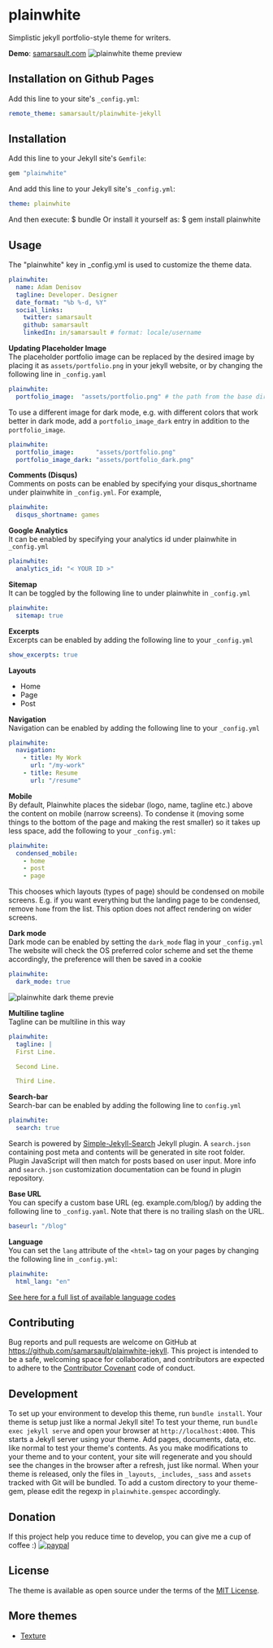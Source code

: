 # plainwhite  
Simplistic jekyll portfolio-style theme for writers.

**Demo**: [samarsault.com](https://samarsault.com)
![plainwhite theme preview](/screenshot.png)

## Installation on Github Pages  
Add this line to your site's `_config.yml`:
```yaml
remote_theme: samarsault/plainwhite-jekyll
```

## Installation  
Add this line to your Jekyll site's `Gemfile`:
```ruby
gem "plainwhite"
```
And add this line to your Jekyll site's `_config.yml`:
```yaml
theme: plainwhite
```
And then execute:
    $ bundle
Or install it yourself as:
    $ gem install plainwhite

## Usage  
The "plainwhite" key in \_config.yml is used to customize the theme data.
```yaml
plainwhite:
  name: Adam Denisov
  tagline: Developer. Designer
  date_format: "%b %-d, %Y"
  social_links:
    twitter: samarsault
    github: samarsault
    linkedIn: in/samarsault # format: locale/username
```

**Updating Placeholder Image**  
The placeholder portfolio image can be replaced by the desired image by placing it as `assets/portfolio.png` in your jekyll website, or by changing the following line in `_config.yaml`
```yaml
plainwhite:
  portfolio_image:  "assets/portfolio.png" # the path from the base directory of the site to the image to display (no / at the start)
```
To use a different image for dark mode, e.g. with different colors that work better in dark mode, add a `portfolio_image_dark` entry in addition to the `portfolio_image`.
```yaml
plainwhite:
  portfolio_image:      "assets/portfolio.png"
  portfolio_image_dark: "assets/portfolio_dark.png"
```

**Comments (Disqus)**  
Comments on posts can be enabled by specifying your disqus_shortname under plainwhite in `_config.yml`. For example,
```yaml
plainwhite:
  disqus_shortname: games
```

**Google Analytics**  
It can be enabled by specifying your analytics id under plainwhite in `_config.yml`
```yaml
plainwhite:
  analytics_id: "< YOUR ID >"
```

**Sitemap**  
It can be toggled by the following line to under plainwhite in `_config.yml`
```yaml
plainwhite:
  sitemap: true
```

**Excerpts**  
Excerpts can be enabled by adding the following line to your `_config.yml`
```yaml
show_excerpts: true
```

**Layouts**  
- Home
- Page
- Post

**Navigation**  
Navigation can be enabled by adding the following line to your `_config.yml`
```yaml
plainwhite:
  navigation:
    - title: My Work
      url: "/my-work"
    - title: Resume
      url: "/resume"
```

**Mobile**  
By default, Plainwhite places the sidebar (logo, name, tagline etc.) above the content on mobile (narrow screens).
To condense it (moving some things to the bottom of the page and making the rest smaller) so it takes up less space, add the following to your `_config.yml`:
```yaml
plainwhite:
  condensed_mobile:
    - home
    - post
    - page
```
This chooses which layouts (types of page) should be condensed on mobile screens. E.g. if you want everything but the landing page to be condensed, remove `home` from the list. This option does not affect rendering on wider screens.

**Dark mode**  
Dark mode can be enabled by setting the `dark_mode` flag in your `_config.yml`
The website will check the OS preferred color scheme and set the theme accordingly, the preference will then be saved in a cookie
```yaml
plainwhite:
  dark_mode: true
```
![plainwhite dark theme previe](/dark.png)

**Multiline tagline**  
Tagline can be multiline in this way
```yaml
plainwhite:
  tagline: |
  First Line. 

  Second Line. 

  Third Line.
```

**Search-bar**  
Search-bar can be enabled by adding the following line to `config.yml`
```yaml
plainwhite:
  search: true
```
Search is powered by [Simple-Jekyll-Search](https://github.com/christian-fei/Simple-Jekyll-Search) Jekyll plugin. A `search.json` containing post meta and contents will be generated in site root folder. Plugin JavaScript will then match for posts based on user input. More info and `search.json` customization documentation can be found in plugin repository.

**Base URL**  
You can specify a custom base URL (eg. example.com/blog/) by adding the following line to `_config.yaml`. Note that there is no trailing slash on the URL.
```yaml
baseurl: "/blog"
```

**Language**  
You can set the `lang` attribute of the `<html>` tag on your pages by changing the following line in `_config.yml`:
```yaml
plainwhite:
  html_lang: "en"
```
[See here for a full list of available language codes](https://www.w3schools.com/tags/ref_country_codes.asp)

## Contributing  
Bug reports and pull requests are welcome on GitHub at https://github.com/samarsault/plainwhite-jekyll. This project is intended to be a safe, welcoming space for collaboration, and contributors are expected to adhere to the [Contributor Covenant](http://contributor-covenant.org) code of conduct.

## Development  
To set up your environment to develop this theme, run `bundle install`.
Your theme is setup just like a normal Jekyll site! To test your theme, run `bundle exec jekyll serve` and open your browser at `http://localhost:4000`. This starts a Jekyll server using your theme. Add pages, documents, data, etc. like normal to test your theme's contents. As you make modifications to your theme and to your content, your site will regenerate and you should see the changes in the browser after a refresh, just like normal.
When your theme is released, only the files in `_layouts`, `_includes`, `_sass` and `assets` tracked with Git will be bundled.
To add a custom directory to your theme-gem, please edit the regexp in `plainwhite.gemspec` accordingly.

## Donation  
If this project help you reduce time to develop, you can give me a cup of coffee :) 
[![paypal](https://www.paypalobjects.com/en_US/i/btn/btn_donateCC_LG.gif)](https://paypal.me/thelehhman)

## License  
The theme is available as open source under the terms of the [MIT License](https://opensource.org/licenses/MIT).

## More themes  
- [Texture](https://github.com/samarsault/texture)
